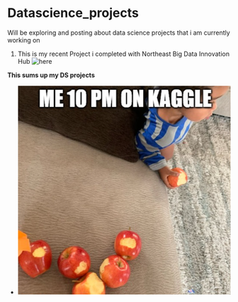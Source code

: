 # Datascience_projects
Will be exploring and posting about data science projects that i am currently working on

1. This is my recent Project i completed with Northeast Big Data Innovation Hub ![here](https://colab.research.google.com/drive/1qTvct7K3Bd4EJSAQngu8Z7occhUSosQk?usp=sharing)

**This sums up my DS projects**
- ![](https://github.com/Lande21/Datascience_projects/blob/main/kaggle.png)
